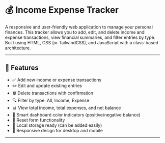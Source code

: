 # 💰 Income Expense Tracker

A responsive and user-friendly web application to manage your personal finances. This tracker allows you to add, edit, and delete income and expense transactions, view financial summaries, and filter entries by type. Built using HTML, CSS (or TailwindCSS), and JavaScript with a class-based architecture.

---

## 🚀 Features

- ✅ Add new income or expense transactions
- ✏️ Edit and update existing entries
- 🗑️ Delete transactions with confirmation
- 🔍 Filter by type: All, Income, Expense
- 📊 View total income, total expenses, and net balance
- 🧠 Smart dashboard color indicators (positive/negative balance)
- 🧹 Reset form functionality
- 💾 Local storage ready (can be added easily)
- 📱 Responsive design for desktop and mobile

---